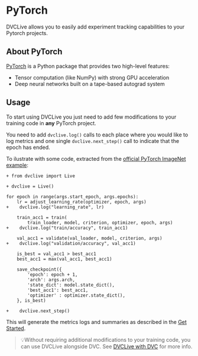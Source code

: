 # PyTorch

DVCLive allows you to easily add experiment tracking capabilities to your
Pytorch projects.

## About PyTorch

[PyTorch](https://pytorch.org/) is a Python package that provides two high-level
features:

- Tensor computation (like NumPy) with strong GPU acceleration
- Deep neural networks built on a tape-based autograd system

## Usage

To start using DVCLive you just need to add few modifications to your training
code in **any** PyTorch project.

You need to add `dvclive.log()` calls to each place where you would like to log
metrics and one single `dvclive.next_step()` call to indicate that the epoch has
ended.

To ilustrate with some code, extracted from the
[official PyTorch ImageNet example](https://github.com/pytorch/examples/blob/master/imagenet/main.py):

```git
+ from dvclive import Live

+ dvclive = Live()

for epoch in range(args.start_epoch, args.epochs):
    lr = adjust_learning_rate(optimizer, epoch, args)
+    dvclive.log("learning_rate", lr)

    train_acc1 = train(
        train_loader, model, criterion, optimizer, epoch, args)
+    dvclive.log("train/accuracy", train_acc1)

    val_acc1 = validate(val_loader, model, criterion, args)
+    dvclive.log("validation/accuracy", val_acc1)

    is_best = val_acc1 > best_acc1
    best_acc1 = max(val_acc1, best_acc1)

    save_checkpoint({
        'epoch': epoch + 1,
        'arch': args.arch,
        'state_dict': model.state_dict(),
        'best_acc1': best_acc1,
        'optimizer' : optimizer.state_dict(),
    }, is_best)

+    dvclive.next_step()
```

This will generate the metrics logs and summaries as described in the
[Get Started](/docs/dvclive/get-started#outputs).

> 💡Without requiring additional modifications to your training code, you can
> use DVCLive alongside DVC. See
> [DVCLive with DVC](/doc/dvclive/dvclive-with-dvc) for more info.
